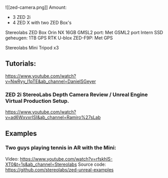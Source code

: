 
![[zed-camera.png]]
Amount: 
- 3 ZED 2i
- 4 ZED X with two ZED Box's

Stereolabs ZED Box Orin NX 16GB
GMSL2 port: Met GSML2 port
Intern SSD geheugen: 1TB
GPS RTK U-blox ZED-F9P: Met GPS

Stereolabs Mini Tripod x3

## Tutorials: 
https://www.youtube.com/watch?v=NwRyy_I1pTE&ab_channel=DanielSGeyer

### ZED 2i StereoLabs Depth Camera Review / Unreal Engine Virtual Production Setup.
https://www.youtube.com/watch?v=ad6WxvxrISI&ab_channel=Ramiro%27sLab

## Examples

### Two guys playing tennis in AR with the Mini:

Video: https://www.youtube.com/watch?v=rfskhlS-XT0&t=1s&ab_channel=Stereolabs
Source code: https://github.com/stereolabs/zed-unreal-examples